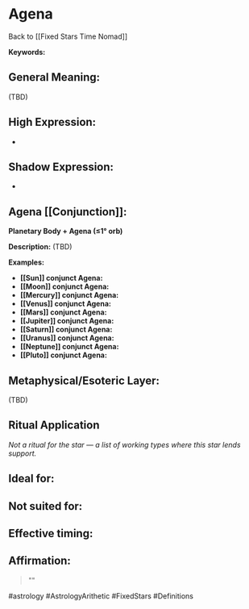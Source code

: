 # Agena

Back to [[Fixed Stars Time Nomad]]

**Keywords:** 

## General Meaning:
(TBD)

## High Expression:
- 

## Shadow Expression:
- 

## Agena [[Conjunction]]:

**Planetary Body + Agena (≤1° orb)**

**Description:**
(TBD)

**Examples:**
- **[[Sun]] conjunct Agena:** 
- **[[Moon]] conjunct Agena:** 
- **[[Mercury]] conjunct Agena:** 
- **[[Venus]] conjunct Agena:** 
- **[[Mars]] conjunct Agena:** 
- **[[Jupiter]] conjunct Agena:** 
- **[[Saturn]] conjunct Agena:** 
- **[[Uranus]] conjunct Agena:** 
- **[[Neptune]] conjunct Agena:** 
- **[[Pluto]] conjunct Agena:** 

## Metaphysical/Esoteric Layer:
(TBD)

## Ritual Application
*Not a ritual for the star — a list of working types where this star lends support.*

**Ideal for:**
- 
**Not suited for:**
- 
**Effective timing:**
- 

## Affirmation:

> ""

#astrology #AstrologyArithetic #FixedStars #Definitions
